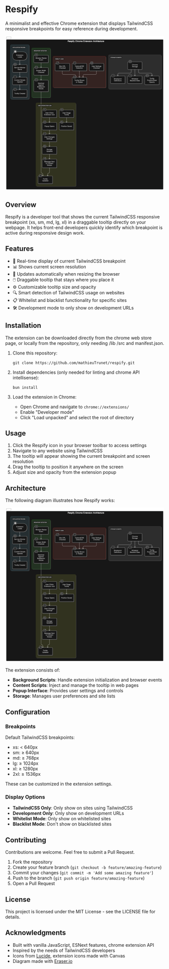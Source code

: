 # Respify

A minimalist and effective Chrome extension that displays TailwindCSS responsive breakpoints for easy reference during development.

![Respify Screenshot](diagram.png)

## Overview

Respify is a developer tool that shows the current TailwindCSS responsive breakpoint (xs, sm, md, lg, xl) in a draggable tooltip directly on your webpage. It helps front-end developers quickly identify which breakpoint is active during responsive design work.

## Features

- 📱 Real-time display of current TailwindCSS breakpoint
- 📊 Shows current screen resolution
- 🔄 Updates automatically when resizing the browser
- 🖱️ Draggable tooltip that stays where you place it
- ⚙️ Customizable tooltip size and opacity
- 🔍 Smart detection of TailwindCSS usage on websites
- 📋 Whitelist and blacklist functionality for specific sites
- 🛠️ Development mode to only show on development URLs

## Installation

The extension can be downloaded directly from the chrome web store page, or locally from the repository, only needing /lib /src and manifest.json.

1. Clone this repository:

   ```
   git clone https://github.com/mathieuTrunet/respify.git
   ```

2. Install dependencies (only needed for linting and chrome API intellisense):

   ```
   bun install
   ```

3. Load the extension in Chrome:
   - Open Chrome and navigate to `chrome://extensions/`
   - Enable "Developer mode"
   - Click "Load unpacked" and select the root of directory

## Usage

1. Click the Respify icon in your browser toolbar to access settings
2. Navigate to any website using TailwindCSS
3. The tooltip will appear showing the current breakpoint and screen resolution
4. Drag the tooltip to position it anywhere on the screen
5. Adjust size and opacity from the extension popup

## Architecture

The following diagram illustrates how Respify works:

![Respify Architecture Diagram](diagram.png)

The extension consists of:

- **Background Scripts**: Handle extension initialization and browser events
- **Content Scripts**: Inject and manage the tooltip in web pages
- **Popup Interface**: Provides user settings and controls
- **Storage**: Manages user preferences and site lists

## Configuration

### Breakpoints

Default TailwindCSS breakpoints:

- xs: < 640px
- sm: ≥ 640px
- md: ≥ 768px
- lg: ≥ 1024px
- xl: ≥ 1280px
- 2xl: ≥ 1536px

These can be customized in the extension settings.

### Display Options

- **TailwindCSS Only**: Only show on sites using TailwindCSS
- **Development Only**: Only show on development URLs
- **Whitelist Mode**: Only show on whitelisted sites
- **Blacklist Mode**: Don't show on blacklisted sites

## Contributing

Contributions are welcome. Feel free to submit a Pull Request.

1. Fork the repository
2. Create your feature branch (`git checkout -b feature/amazing-feature`)
3. Commit your changes (`git commit -m 'Add some amazing feature'`)
4. Push to the branch (`git push origin feature/amazing-feature`)
5. Open a Pull Request

## License

This project is licensed under the MIT License - see the LICENSE file for details.

## Acknowledgments

- Built with vanilla JavaScript, ESNext features, chrome extension API
- Inspired by the needs of TailwindCSS developers
- Icons from [Lucide](https://lucide.dev/), extension icons made with Canvas
- Diagram made with [Eraser.io](https://www.eraser.io/)
